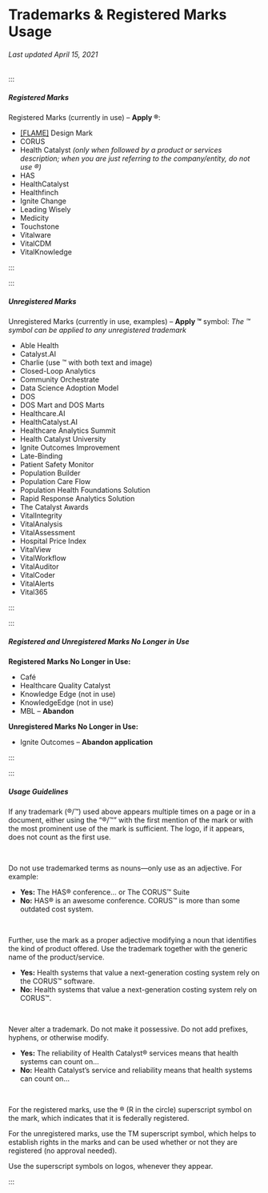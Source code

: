 # Trademarks & Registered Marks Usage

###### Last updated April 15, 2021

:::

##### Registered Marks

Registered Marks (currently in use) – **Apply ®**:

-   [[FLAME]](https://cashmere.healthcatalyst.net/styles/logo) Design Mark
-   CORUS
-   Health Catalyst _(only when followed by a product or services description; when you are just referring to the company/entity, do not use ®)_
-   HAS
-   HealthCatalyst
-   Healthfinch
-   Ignite Change 
-   Leading Wisely
-   Medicity 
-	Touchstone
-   Vitalware
-   VitalCDM
-   VitalKnowledge

:::

:::

##### Unregistered Marks

Unregistered Marks (currently in use, examples) – **Apply ™** symbol:
_The ™ symbol can be applied to any unregistered trademark_

-   Able Health
-   Catalyst.AI
-   Charlie (use ™ with both text and image)
-   Closed-Loop Analytics
-   Community Orchestrate
-   Data Science Adoption Model
-   DOS
-   DOS Mart and DOS Marts 
-   Healthcare.AI
-   HealthCatalyst.AI
-   Healthcare Analytics Summit
-   Health Catalyst University
-   Ignite Outcomes Improvement 
-   Late-Binding
-   Patient Safety Monitor
-   Population Builder 
-   Population Care Flow
-   Population Health Foundations Solution 
-   Rapid Response Analytics Solution
-   The Catalyst Awards 
-   VitalIntegrity
-   VitalAnalysis
-   VitalAssessment
-   Hospital Price Index
-   VitalView
-   VitalWorkflow
-   VitalAuditor
-   VitalCoder
-   VitalAlerts
-   Vital365

:::

:::

##### Registered and Unregistered Marks No Longer in Use

**Registered Marks No Longer in Use:**

-   Café  
-   Healthcare Quality Catalyst 
-   Knowledge Edge (not in use)
-   KnowledgeEdge (not in use)
-   MBL – **Abandon**

**Unregistered Marks No Longer in Use:**

-   Ignite Outcomes – **Abandon application**

:::

:::

##### Usage Guidelines

If any trademark (®/™) used above appears multiple times on a page or in a document, either using the “®/™” with the first mention of the mark or with the most prominent use of the mark is sufficient. The logo, if it appears, does not count as the first use.

&nbsp;

Do not use trademarked terms as nouns—only use as an adjective. For example:

-   **Yes:** The HAS® conference… or The CORUS™ Suite
-   **No:** HAS® is an awesome conference. CORUS™ is more than some outdated cost system.

&nbsp;

Further, use the mark as a proper adjective modifying a noun that identifies the kind of product offered. Use the trademark together with the generic name of the product/service.

-   **Yes:** Health systems that value a next-generation costing system rely on the CORUS™ software.
-   **No:** Health systems that value a next-generation costing system rely on CORUS™.

&nbsp;

Never alter a trademark. Do not make it possessive. Do not add prefixes, hyphens, or otherwise modify.

-   **Yes:** The reliability of Health Catalyst® services means that health systems can count on…
-   **No:** Health Catalyst’s service and reliability means that health systems can count on…

&nbsp;

For the registered marks, use the ® (R in the circle) superscript symbol on the mark, which indicates that it is federally registered.

For the unregistered marks, use the TM superscript symbol, which helps to establish rights in the marks and can be used whether or not they are registered (no approval needed).

Use the superscript symbols on logos, whenever they appear.

:::
